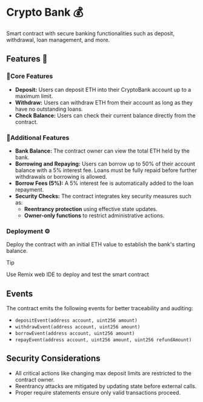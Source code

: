 # Crypto Bank 💰

Smart contract with secure banking functionalities such as deposit, withdrawal, loan management, and more.

## Features 🚀

### 🔹Core Features 
- **Deposit:** Users can deposit ETH into their CryptoBank account up to a maximum limit.
- **Withdraw:** Users can withdraw ETH from their account as long as they have no outstanding loans.
- **Check Balance:** Users can check their current balance directly from the contract.

### 🔹Additional Features
- **Bank Balance:** The contract owner can view the total ETH held by the bank.
- **Borrowing and Repaying:** Users can borrow up to 50% of their account balance with a 5% interest fee. Loans must be fully repaid before further withdrawals or borrowing is allowed.
- **Borrow Fees (5%):** A 5% interest fee is automatically added to the loan repayment.
- **Security Checks:** The contract integrates key security measures such as:
  - **Reentrancy protection** using effective state updates.
  - **Owner-only functions** to restrict administrative actions.

### Deployment ⚙️
Deploy the contract with an initial ETH value to establish the bank's starting balance.

> [!TIP]
> Use Remix web IDE to deploy and test the smart contract

## Events
The contract emits the following events for better traceability and auditing:
- `depositEvent(address account, uint256 amount)`
- `withdrawEvent(address account, uint256 amount)`
- `borrowEvent(address account, uint256 amount)`
- `repayEvent(address account, uint256 amount, uint256 refundAmount)`

## Security Considerations
- All critical actions like changing max deposit limits are restricted to the contract owner.
- Reentrancy attacks are mitigated by updating state before external calls.
- Proper require statements ensure only valid transactions proceed.